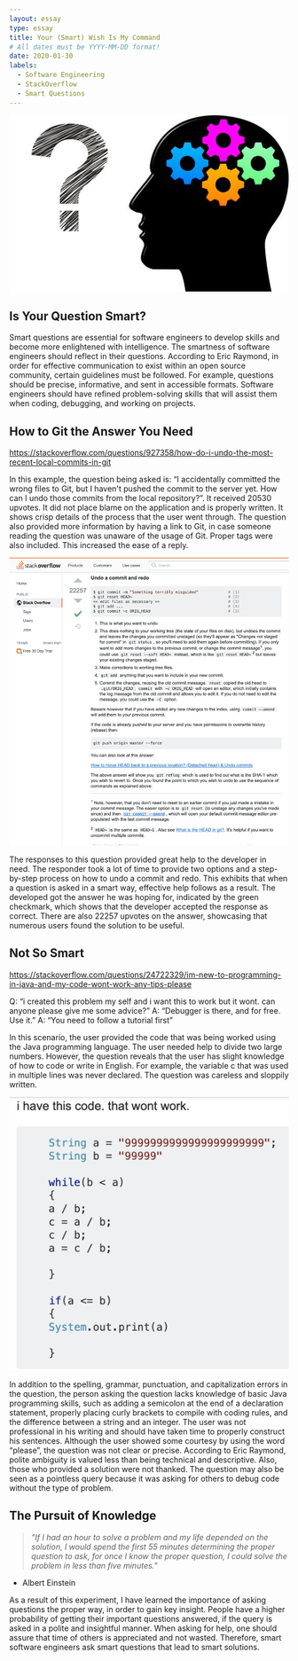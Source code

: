 ```yaml
---
layout: essay
type: essay
title: Your (Smart) Wish Is My Command
# All dates must be YYYY-MM-DD format!
date: 2020-01-30
labels:
  - Software Engineering
  - StackOverflow
  - Smart Questions
---
```


<img class="ui medium center floated image" src="../images/gear.jpg">

## Is Your Question Smart?

Smart questions are essential for software engineers to develop skills and become more enlightened with intelligence. The smartness of software engineers should reflect in their questions. According to Eric Raymond, in order for effective communication to exist within an open source community, certain guidelines must be followed. For example, questions should be precise, informative, and sent in accessible formats.  Software engineers should have refined problem-solving skills that will assist them when coding, debugging, and working on projects. 

## How to Git the Answer You Need

https://stackoverflow.com/questions/927358/how-do-i-undo-the-most-recent-local-commits-in-git

In this example, the question being asked is: “I accidentally committed the wrong files to Git, but I haven't pushed the commit to the server yet. How can I undo those commits from the local repository?”. It received 20530 upvotes. It did not place blame on the application and is properly written. It shows crisp details of the process that the user went through. The question also provided more information by having a link to Git, in case someone reading the question was unaware of the usage of Git. Proper tags were also included. This increased the ease of a reply. 

<img class="ui medium right floated image" src="../images/git.png">

The responses to this question provided great help to the developer in need. The responder took a lot of time to provide two options and a step-by-step process on how to undo a commit and redo. This exhibits that when a question is asked in a smart way, effective help follows as a result. The developed got the answer he was hoping for, indicated by the green checkmark, which shows that the developer accepted the response as correct. There are also 22257 upvotes on the answer, showcasing that numerous users found the solution to be useful. 

## Not So Smart  

https://stackoverflow.com/questions/24722329/im-new-to-programming-in-java-and-my-code-wont-work-any-tips-please

Q: “i created this problem my self and i want this to work but it wont. can anyone please give me some advice?”
A: “Debugger is there, and for free. Use it.”
A: “You need to follow a tutorial first”

In this scenario, the user provided the code that was being worked using the Java programming language. The user needed help to divide two large numbers. However, the question reveals that the user has slight knowledge of how to code or write in English. For example, the variable c that was used in multiple lines was never declared. The question was careless and sloppily written. 

<img class="ui medium left floated image" src="../images/no.png">

In addition to the spelling, grammar, punctuation, and capitalization errors in the question, the person asking the question lacks knowledge of basic Java programming skills, such as adding a semicolon at the end of a declaration statement, properly placing curly brackets to compile with coding rules, and the difference between a string and an integer. The user was not professional in his writing and should have taken time to properly construct his sentences. Although the user showed some courtesy by using the word “please”, the question was not clear or precise. According to Eric Raymond, polite ambiguity is valued less than being technical and descriptive. Also, those who provided a solution were not thanked. The question may also be seen as a pointless query because it was asking for others to debug code without the type of problem. 

## The Pursuit of Knowledge  

>*"If I had an hour to solve a problem and my life depended on the solution, I would spend the first 55 minutes determining the proper question to ask, for once I know the proper question, I could solve the problem in less than five minutes."*
- Albert Einstein

As a result of this experiment, I have learned the importance of asking questions the proper way, in order to gain key insight. People have a higher probability of getting their important questions answered, if the query is asked in a polite and insightful manner. When asking for help, one should assure that time of others is appreciated and not wasted. Therefore, smart software engineers ask smart questions that lead to smart solutions.  
